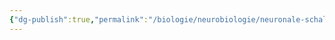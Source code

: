 ```yaml
---
{"dg-publish":true,"permalink":"/biologie/neurobiologie/neuronale-schaltungen/synapsengifte/"}
---
```

